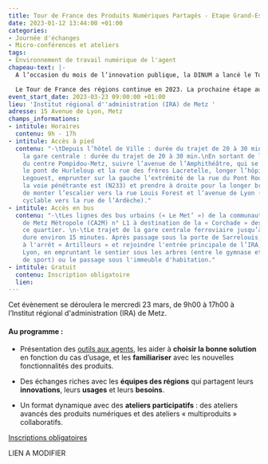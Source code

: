 ```yaml
---
title: Tour de France des Produits Numériques Partagés - Etape Grand-Est
date: 2023-01-12 13:44:00 +01:00
categories:
- Journée d'échanges
- Micro-conférences et ateliers
tags:
- Environnement de travail numérique de l'agent
chapeau-text: |-
  A l’occasion du mois de l’innovation publique, la DINUM a lancé le Tour de France des régions des produits numériques interministériels pour aller à la rencontre des Agents : les informer, les former et continuer à les accompagner à transformer les méthodes de travail - en s'appuyant sur les produits collaboratifs ministériels et interministériels mis à leur disposition.

  Le Tour de France des régions continue en 2023. La prochaine étape aura lieu dans la région Grand-Est !
event_start_date: 2023-03-23 09:00:00 +01:00
lieu: 'Institut régional d''administration (IRA) de Metz '
adresse: 15 Avenue de Lyon, Metz
champs_informations:
- intitule: Horaires
  contenu: 9h - 17h
- intitule: Accès à pied
  contenu: "-\tDepuis l’hôtel de Ville : durée du trajet de 20 à 30 min.\n-\tDepuis
    la gare centrale : durée du trajet de 20 à 30 min.\nEn sortant de la gare du côté
    du centre Pompidou-Metz, suivre l’avenue de l’Amphithéâtre, qui se prolonge par
    le pont de Hurleloup et la rue des frères Lacretelle, longer l’hôpital interarmées
    Legouest, emprunter sur la gauche l’extrémité de la rue du Pont Rouge, traverser
    la voie pénétrante est (N233) et prendre à droite pour la longer brièvement avant
    de monter l’escalier vers la rue Louis Forest et l’avenue de Lyon (ou la rampe
    cyclable vers la rue de l’Ardèche)."
- intitule: Accès en bus
  contenu: "-\tLes lignes des bus urbains (« Le Met’ ») de la communauté d’agglomération
    de Metz Métropole (CA2M) n° L1 à destination de la « Corchade » desservent régulièrement
    ce quartier. \n-\tLe trajet de la gare centrale ferroviaire jusqu’à Bellecroix
    dure environ 15 minutes. Après passage sous la porte de Sarrelouis, on peut descendre
    à l'arrêt « Artilleurs » et rejoindre l'entrée principale de l’IRA, avenue de
    Lyon, en empruntant le sentier sous les arbres (entre le gymnase et les terrains
    de sport) ou le passage sous l'immeuble d'habitation."
- intitule: Gratuit
  contenu: Inscription obligatoire
  lien: 
---
```


Cet évènement se déroulera le mercredi 23 mars, de 9h00 à 17h00 à l’Institut régional d'administration (IRA) de Metz. 

#### Au programme : 

* Présentation des [outils aux agents](https://www.numerique.gouv.fr/outils-agents/), les aider à **choisir la bonne solution** en fonction du cas d’usage, et les **familiariser** avec les nouvelles fonctionnalités des produits.

* Des échanges riches avec les **équipes des régions** qui partagent leurs **innovations**, leurs **usages** et leurs **besoins**.

* Un format dynamique avec des **ateliers participatifs** : des ateliers avancés des produits numériques et des ateliers « multiproduits » collaboratifs.  

<div class="lien-important"><p><a href="https://www.demarches-simplifiees.fr/commencer/inscription-a-l-evenement-lancement-du-referentiel">Inscriptions obligatoires</a></p></div> LIEN A MODIFIER